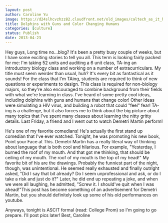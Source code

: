 ```yaml
---
layout: post
author: Caroline Yu
image: https://d24slhcvzhzz82.cloudfront.net/old_images/caltech_as_it_happens/6a0105349b8251970b017eea388ad2970d.jpg
title: Dolphins with Guns and Color Changing Humans
categories: [culture]
status: Publish
date: 2013-04-23
---
```


Hey guys,
Long time no...blog? It's been a pretty busy couple of weeks, but I have some exciting stories to tell you all. This term is looking fairly packed for me: I'm taking 52 units and auditing a 6 unit class, TA-ing an introductory biology class and working on a number of extracurriculars. 
My title must seem weirder than usual, huh? It's every bit as fantastical as it sounds! For the class that I'm TAing, students are required to think of new questions or experiments to design. This class is required for non-biology majors, so they're also encouraged to combine background from their fields with what we're learning in class. I've heard of some pretty cool ideas, including dolphins with guns and humans that change color! Other ideas were simulating a HIV virus, and building a robot that could "feel" fear! TA-ing is a challenge, but it also forces me to think about the big picture about many topics that I've spent many classes about learning the nitty gritty details. 
Last Friday, a friend and I went out to watch Demetri Martin perform! 

He's one of my favorite comedians! He's actually the first stand up comedian that I've ever watched. Tonight, he was promoting his new book, Point your Face at This. Demetri Martin has a really literal way of thinking about language that is both cool and hilarious. For example, "Yesterday, I burned the roof of my mouth. And that got me thinking, that should be ceiling of my mouth. The roof of my mouth is the top of my head!" My favorite bit of his are the drawings. Probably the funniest part of the night, though, was unintentional. He seemed really exhausted and finally outright asked, "Did I say that bit already? Do I seem unprofessional and ask, or do I take a risk and just do it?" Later, he did end up repeating a joke, and when we were all laughing, he admitted, "Screw it. I should've quit when I was ahead!"This post has become something of an advertisement for Demetri Martin, but you should definitely look up some of his old performances on youtube.

Anyways, tonight is ASCIT formal (read: College Prom) so I'm going to go prepare. I'll post pics later!
Best,
Caroline
